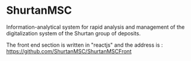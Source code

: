 # ShurtanMSC
Information-analytical system for rapid analysis and management of the digitalization system of the Shurtan group of deposits.

The front end section is written in "reactjs" and the address is : https://github.com/ShurtanMSC/ShurtanMSCFront

